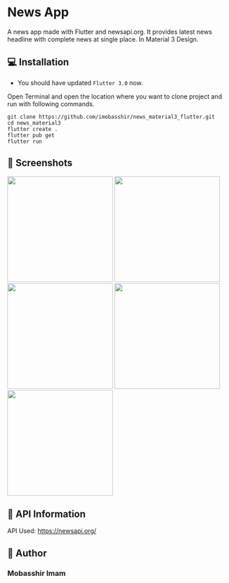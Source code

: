 # News App

A news app made with Flutter and newsapi.org. It provides latest news headline with complete news at single place. In Material 3 Design.

## 💻 Installation

- You should have updated `Flutter 3.0` now.

Open Terminal and open the location where you want to clone project and run with following commands.

```
git clone https://github.com/imobasshir/news_material3_flutter.git
cd news_material3
flutter create .
flutter pub get
flutter run
```

## 📱 Screenshots
<img src="https://user-images.githubusercontent.com/62945306/169386916-cff88f39-f362-4847-87c8-6d8ab95a796d.jpeg" width=240> <img src="https://user-images.githubusercontent.com/62945306/169386897-6cfcd3b6-a06d-43aa-ac67-59dd8ab41f87.jpeg" width=240> <img src="https://user-images.githubusercontent.com/62945306/169386924-6e9ec938-7b63-4d05-9f4e-a02c1bb16214.jpeg" width=240> <img src="https://user-images.githubusercontent.com/62945306/169386907-3e7f07c0-c0f1-4822-a3c4-b794c473c492.jpeg" width=240> <img src="https://user-images.githubusercontent.com/62945306/169386929-a1860258-85cb-4815-a24d-98c201991a6e.jpeg" width=240>

## 🔗 API Information

API Used: https://newsapi.org/

## 🧑 Author

### Mobasshir Imam



